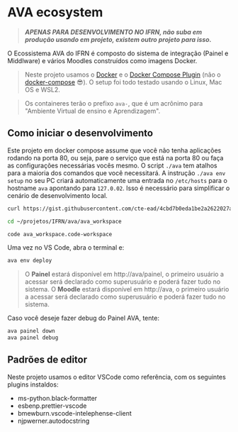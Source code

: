# AVA ecosystem

> **_APENAS PARA DESENVOLVIMENTO NO IFRN, não suba em produção usando em projeto, existem outro projeto para isso._**

O Ecossistema AVA do IFRN é composto do sistema de integração (Painel e Middlware) e vários Moodles construídos como imagens Docker.

> Neste projeto usamos o [Docker](https://docs.docker.com/engine/install/) e o [Docker Compose Plugin](https://docs.docker.com/compose/install/compose-plugin/#:~:text=%20Install%20the%20plugin%20manually%20%F0%9F%94%97%20%201,of%20Compose%20you%20want%20to%20use.%20More%20) (não o [docker-compose](https://docs.docker.com/compose/install/) 😎). O setup foi todo testado usando o Linux, Mac OS e WSL2.

> Os containeres terão o prefixo `ava-`, que é um acrônimo para "Ambiente Virtual de ensino e Aprendizagem".

## Como iniciar o desenvolvimento

Este projeto em docker compose assume que você não tenha aplicações rodando na porta 80, ou seja, pare o serviço que está na porta 80 ou faça as configurações necessárias vocês mesmo. O script `./ava` tem atalhos para a maioria dos comandos que você necessitará. A instrução `./ava env setup` no seu PC criará automaticamente uma entrada no `/etc/hosts` para o hostname `ava` apontando para `127.0.02`. Isso é necessário para simplificar o cenário de desenvolvimento local.

```bash
curl https://gist.githubusercontent.com/cte-ead/4cbd7b0eda1be2a2622027aff6d219b2/raw/7bc5bd588167554343fc80845a5d149f4c64ce60/ava-setup-env-dev | $SHELL

cd ~/projetos/IFRN/ava/ava_workspace

code ava_workspace.code-workspace
```

Uma vez no VS Code, abra o terminal e:

```bash
ava env deploy
```

> O **Painel** estará disponível em http://ava/painel, o primeiro usuário a acessar será declarado como superusuário e poderá fazer tudo no sistema.
> O **Moodle** estará disponível em http://ava, o primeiro usuário a acessar será declarado como superusuário e poderá fazer tudo no sistema.

Caso você deseje fazer debug do Painel AVA, tente:

```bash
ava painel down
ava painel debug
```

## Padrões de editor

Neste projeto usamos o editor VSCode como referência, com os seguintes plugins instaldos:

-   ms-python.black-formatter
-   esbenp.prettier-vscode
-   bmewburn.vscode-intelephense-client
-   njpwerner.autodocstring
